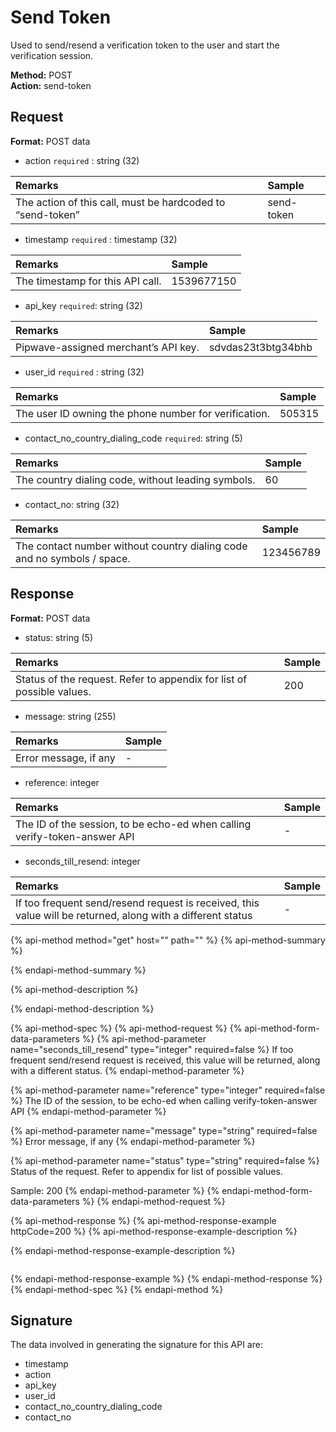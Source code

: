 # Send Token

Used to send/resend a verification token to the user and start the verification session.

**Method:** POST  
**Action:** send-token

## Request

**Format:** POST data

* action `required` : string \(32\)

| Remarks | **Sample** |
| :--- | :--- |
| The action of this call, must be hardcoded to “send-token” | send-token |

* timestamp `required` : timestamp \(32\)

| Remarks | **Sample** |
| :--- | :--- |
| The timestamp for this API call. | 1539677150 |

* api\_key `required`: string \(32\)

| Remarks | **Sample** |
| :--- | :--- |
| Pipwave-assigned merchant’s API key. | sdvdas23t3btg34bhb |

* user\_id `required` : string \(32\)

| Remarks | **Sample** |
| :--- | :--- |
| The user ID owning the phone number for verification. | 505315 |

* contact\_no\_country\_dialing\_code `required`: string \(5\)

| Remarks | Sample |
| :--- | :--- |
| The country dialing code, without leading symbols. | 60 |

* contact\_no: string \(32\)

| Remarks | Sample |
| :--- | :--- |
| The contact number without country dialing code and no symbols / space. | 123456789 |

## Response

**Format:** POST data

* status: string \(5\)

| Remarks | Sample |
| :--- | :--- |
| Status of the request. Refer to appendix for list of possible values. | 200 |

* message: string \(255\)

| Remarks | Sample |
| :--- | :--- |
| Error message, if any | - |

* reference: integer

| Remarks | Sample |
| :--- | :--- |
| The ID of the session, to be echo-ed when calling verify-token-answer API | - |

* seconds\_till\_resend: integer

| Remarks | Sample |
| :--- | :--- |
| If too frequent send/resend request is received, this value will be returned, along with a different status | - |

{% api-method method="get" host="" path="" %}
{% api-method-summary %}

{% endapi-method-summary %}

{% api-method-description %}

{% endapi-method-description %}

{% api-method-spec %}
{% api-method-request %}
{% api-method-form-data-parameters %}
{% api-method-parameter name="seconds\_till\_resend" type="integer" required=false %}
If too frequent send/resend request is received, this value will be returned, along with a different status.
{% endapi-method-parameter %}

{% api-method-parameter name="reference" type="integer" required=false %}
The ID of the session, to be echo-ed when calling verify-token-answer API
{% endapi-method-parameter %}

{% api-method-parameter name="message" type="string" required=false %}
Error message, if any
{% endapi-method-parameter %}

{% api-method-parameter name="status" type="string" required=false %}
Status of the request. Refer to appendix for list of possible values.  
  
Sample: 200
{% endapi-method-parameter %}
{% endapi-method-form-data-parameters %}
{% endapi-method-request %}

{% api-method-response %}
{% api-method-response-example httpCode=200 %}
{% api-method-response-example-description %}

{% endapi-method-response-example-description %}

```

```
{% endapi-method-response-example %}
{% endapi-method-response %}
{% endapi-method-spec %}
{% endapi-method %}

## Signature

The data involved in generating the signature for this API are: 

* timestamp
* action
* api\_key
* user\_id
* contact\_no\_country\_dialing\_code
* contact\_no

